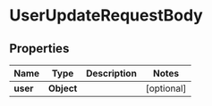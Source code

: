 
# UserUpdateRequestBody

## Properties
Name | Type | Description | Notes
------------ | ------------- | ------------- | -------------
**user** | **Object** |  |  [optional]



